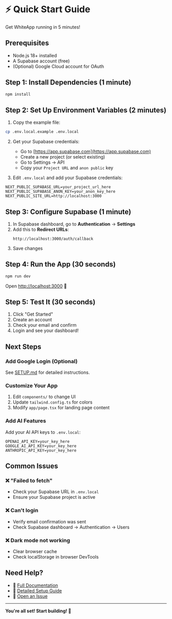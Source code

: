 # ⚡ Quick Start Guide

Get WhiteApp running in 5 minutes!

## Prerequisites

- Node.js 18+ installed
- A Supabase account (free)
- (Optional) Google Cloud account for OAuth

## Step 1: Install Dependencies (1 minute)

```bash
npm install
```

## Step 2: Set Up Environment Variables (2 minutes)

1. Copy the example file:
```bash
cp .env.local.example .env.local
```

2. Get your Supabase credentials:
   - Go to [https://app.supabase.com](https://app.supabase.com)
   - Create a new project (or select existing)
   - Go to Settings → API
   - Copy your `Project URL` and `anon public` key

3. Edit `.env.local` and add your Supabase credentials:
```env
NEXT_PUBLIC_SUPABASE_URL=your_project_url_here
NEXT_PUBLIC_SUPABASE_ANON_KEY=your_anon_key_here
NEXT_PUBLIC_SITE_URL=http://localhost:3000
```

## Step 3: Configure Supabase (1 minute)

1. In Supabase dashboard, go to **Authentication** → **Settings**
2. Add this to **Redirect URLs**:
   ```
   http://localhost:3000/auth/callback
   ```
3. Save changes

## Step 4: Run the App (30 seconds)

```bash
npm run dev
```

Open [http://localhost:3000](http://localhost:3000) 🎉

## Step 5: Test It (30 seconds)

1. Click "Get Started"
2. Create an account
3. Check your email and confirm
4. Login and see your dashboard!

## Next Steps

### Add Google Login (Optional)
See [SETUP.md](./SETUP.md#2-google-oauth-setup) for detailed instructions.

### Customize Your App
1. Edit `components/` to change UI
2. Update `tailwind.config.ts` for colors
3. Modify `app/page.tsx` for landing page content

### Add AI Features
Add your AI API keys to `.env.local`:
```env
OPENAI_API_KEY=your_key_here
GOOGLE_AI_API_KEY=your_key_here
ANTHROPIC_API_KEY=your_key_here
```

## Common Issues

### ❌ "Failed to fetch"
- Check your Supabase URL in `.env.local`
- Ensure your Supabase project is active

### ❌ Can't login
- Verify email confirmation was sent
- Check Supabase dashboard → Authentication → Users

### ❌ Dark mode not working
- Clear browser cache
- Check localStorage in browser DevTools

## Need Help?

- 📖 [Full Documentation](./README.md)
- 🔧 [Detailed Setup Guide](./SETUP.md)
- 🐛 [Open an Issue](https://github.com/yourproject/issues)

---

**You're all set! Start building! 🚀**

